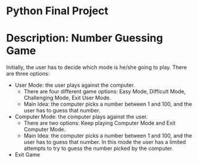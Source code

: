 # Python Final Project
# Description: Number Guessing Game

Initially, the user has to decide which mode is he/she going to play. There are three options: 
* User Mode: the user plays against the computer. 
  - There are four different game options: Easy Mode, Difficult Mode, Challenging Mode, Exit User Mode.
  - Main Idea: the computer picks a number between 1 and 100, and the user has to guess that number.
* Computer Mode: the computer plays against the user.
  - There are two options: Keep playing Computer Mode and Exit Computer Mode.
  - Main Idea: the computer picks a number between 1 and 100, and the user has to guess that number. In this mode the user has a limited attempts to try to guess the number picked by the computer.
* Exit Game
